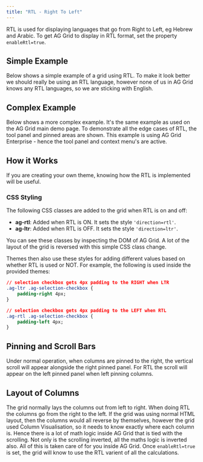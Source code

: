 ```yaml
---
title: "RTL - Right To Left"
---
```


RTL is used for displaying languages that go from Right to Left, eg Hebrew and Arabic. To get AG Grid to display in RTL format, set the property `enableRtl=true`.

## Simple Example

Below shows a simple example of a grid using RTL. To make it look better we should really be using an RTL language, however none of us in AG Grid knows any RTL languages, so we are sticking with English.

<grid-example title='RTL Simple' name='rtl-simple' type='generated'></grid-example>

## Complex Example

Below shows a more complex example. It's the same example as used on the AG Grid main demo page. To demonstrate all the edge cases of RTL, the tool panel and pinned areas are shown. This example is using AG Grid Enterprise - hence the tool panel and context menu's are active.

<grid-example title='RTL Complex' name='rtl-complex' type='vanilla' options='{ "enterprise": true }'></grid-example>

## How it Works

If you are creating your own theme, knowing how the RTL is implemented will be useful.

### CSS Styling

The following CSS classes are added to the grid when RTL is on and off:

- **ag-rtl**: Added when RTL is ON. It sets the style `'direction=rtl'`.
- **ag-ltr**: Added when RTL is OFF. It sets the style `'direction=ltr'`.

You can see these classes by inspecting the DOM of AG Grid. A lot of the layout of the grid is reversed with this simple CSS class change.

Themes then also use these styles for adding different values based on whether RTL is used or NOT. For example, the following is used inside the provided themes:

```css
// selection checkbox gets 4px padding to the RIGHT when LTR
.ag-ltr .ag-selection-checkbox {
    padding-right 4px;
}

// selection checkbox gets 4px padding to the LEFT when RTL
.ag-rtl .ag-selection-checkbox {
    padding-left 4px;
}
```

## Pinning and Scroll Bars

Under normal operation, when columns are pinned to the right, the vertical scroll will appear alongside the right pinned panel. For RTL the scroll will appear on the left pinned panel when left pinning columns.

##  Layout of Columns 

The grid normally lays the columns out from left to right. When doing RTL the columns go from the right to the left. If the grid was using normal HTML layout, then the columns would all reverse by themselves, however the grid used Column Visualisation, so it needs to know exactly where each column is. Hence there is a lot of math logic inside AG Grid that is tied with the scrolling. Not only is the scrolling inverted, all the maths logic is inverted also. All of this is taken care of for you inside AG Grid. Once `enableRtl=true` is set, the grid will know to use the RTL varient of all the calculations.

